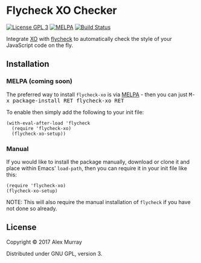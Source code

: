 # Flycheck XO Checker

[![License GPL 3](https://img.shields.io/badge/license-GPL_3-green.svg)](http://www.gnu.org/licenses/gpl-3.0.txt)
[![MELPA](http://melpa.org/packages/flycheck-xo-badge.svg)](http://melpa.org/#/flycheck-xo)
[![Build Status](https://travis-ci.org/alexmurray/flycheck-xo.svg?branch=master)](https://travis-ci.org/alexmurray/flycheck-xo)

Integrate [XO](https://github.com/sindresorhus/xo)
with [flycheck](http://www.flycheck.org) to automatically check the style of
your JavaScript code on the fly.

## Installation

### MELPA (coming soon)

The preferred way to install `flycheck-xo` is via
[MELPA](http://melpa.org) - then you can just <kbd>M-x package-install RET
flycheck-xo RET</kbd>

To enable then simply add the following to your init file:

```emacs-lisp
(with-eval-after-load 'flycheck
  (require 'flycheck-xo)
  (flycheck-xo-setup))
```

### Manual

If you would like to install the package manually, download or clone it and
place within Emacs' `load-path`, then you can require it in your init file like
this:

```emacs-lisp
(require 'flycheck-xo)
(flycheck-xo-setup)
```

NOTE: This will also require the manual installation of `flycheck` if you have
not done so already.

## License

Copyright © 2017 Alex Murray

Distributed under GNU GPL, version 3.
